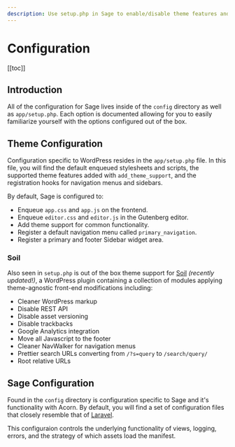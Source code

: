 ```yaml
---
description: Use setup.php in Sage to enable/disable theme features and set configuration values. Register navigation menus, sidebars, define theme support and more.
---
```


# Configuration

[[toc]]

## Introduction

All of the configuration for Sage lives inside of the `config` directory as well as `app/setup.php`. Each option is documented allowing for you to easily familiarize yourself with the options configured out of the box.

## Theme Configuration

Configuration specific to WordPress resides in the `app/setup.php` file. In this file, you will find the default enqueued stylesheets and scripts, the supported theme features added with `add_theme_support`, and the registration hooks for navigation menus and sidebars.

By default, Sage is configured to:

- Enqueue `app.css` and `app.js` on the frontend.
- Enqueue `editor.css` and `editor.js` in the Gutenberg editor.
- Add theme support for common functionality.
- Register a default navigation menu called `primary_navigation`.
- Register a primary and footer Sidebar widget area.

### Soil

Also seen in `setup.php` is out of the box theme support for [Soil](https://roots.io/plugins/soil/) _(recently updated!)_, a WordPress plugin containing a collection of modules applying theme-agnostic front-end modifications including:

- Cleaner WordPress markup
- Disable REST API
- Disable asset versioning
- Disable trackbacks
- Google Analytics integration
- Move all Javascript to the footer
- Cleaner NavWalker for navigation menus
- Prettier search URLs converting from `/?s=query` to `/search/query/`
- Root relative URLs

## Sage Configuration

Found in the `config` directory is configuration specific to Sage and it's functionality with Acorn. By default, you will find a set of configuration files that closely resemble that of [Laravel](https://laravel.com/docs/8.x/configuration).

This configuraion controls the underlying functionality of views, logging, errors, and the strategy of which assets load the manifest.
